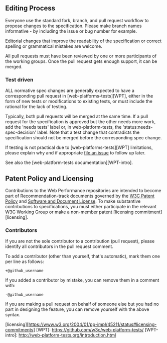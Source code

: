 ## Editing Process

Everyone use the standard fork, branch, and pull request workflow to propose changes to the specification. Please make branch names informative - by including the issue or bug number for example.

Editorial changes that improve the readability of the specification or correct spelling or grammatical mistakes are welcome.

All pull requests must have been reviewed by one or more participants of the working groups. Once the pull request gets enough support, it can be merged.

### Test driven

ALL normative spec changes are generally expected to have a corresponding pull request in [web-platforms-tests][WPT], either in the form of new tests or modifications to existing tests, or must include the rational for the lack of testing.

Typically, both pull requests will be merged at the same time. If a pull request for the specification
is approved but the other needs more work, add the 'needs tests' label or, in web-platform-tests, the
'status:needs-spec-decision' label. Note that a test change that contradicts the specification should not be merged before the corresponding spec change.

If testing is not practical due to [web-platforms-tests][WPT] limitations, please explain why and if appropriate [file an issue](https://github.com/w3c/web-platform-tests/issues/new) to follow up later.

See also the [web-platform-tests documentation][WPT-intro].

## Patent Policy and Licensing

Contributions to the Web Performance repositories are intended to become part of Recommendation-track
documents governed by the
[W3C Patent Policy](http://www.w3.org/Consortium/Patent-Policy-20040205/) and
[Software and Document License](http://www.w3.org/Consortium/Legal/copyright-software). To make substantive contributions to specifications, you must either participate
in the relevant W3C Working Group or make a non-member patent [licensing commitment][licensing].

### Contributors

If you are not the sole contributor to a contribution (pull request), please identify all
contributors in the pull request comment.

To add a contributor (other than yourself, that's automatic), mark them one per line as follows:

```
+@github_username
```

If you added a contributor by mistake, you can remove them in a comment with:

```
-@github_username
```

If you are making a pull request on behalf of someone else but you had no part in designing the
feature, you can remove yourself with the above syntax.

[licensing][https://www.w3.org/2004/01/pp-impl/45211/status#licensing-commitments]
[WPT]: https://github.com/w3c/web-platform-tests/
[WPT-intro]: http://web-platform-tests.org/introduction.html
